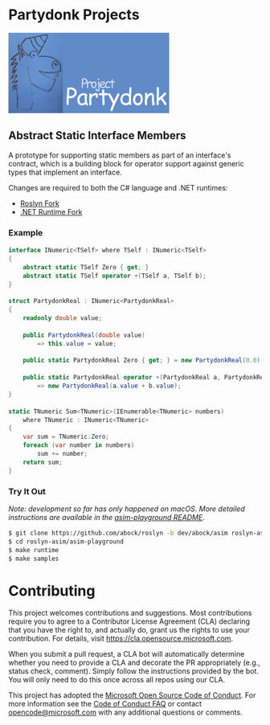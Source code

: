 # Partydonk Projects

<img src="Images/Partydonk.png" width="320" alt="Partydonk Logo" />

## Abstract Static Interface Members

A prototype for supporting static members as part of an interface's contract,
which is a building block for operator support against generic types that
implement an interface.

Changes are required to both the C# language and .NET runtimes:

* [Roslyn Fork](https://github.com/abock/roslyn/tree/dev/abock/asim/asim-playground)
* [.NET Runtime Fork](https://github.com/abock/runtime/tree/dev/abock/asim)

### Example

```csharp
interface INumeric<TSelf> where TSelf : INumeric<TSelf>
{
    abstract static TSelf Zero { get; }
    abstract static TSelf operator +(TSelf a, TSelf b);
}

struct PartydonkReal : INumeric<PartydonkReal>
{
    readonly double value;

    public PartydonkReal(double value)
        => this.value = value;

    public static PartydonkReal Zero { get; } = new PartydonkReal(0.0);
    
    public static PartydonkReal operator +(PartydonkReal a, PartydonkReal b)
        => new PartydonkReal(a.value + b.value);
}

static TNumeric Sum<TNumeric>(IEnumerable<TNumeric> numbers)
    where TNumeric : INumeric<TNumeric>
{
    var sum = TNumeric.Zero;
    foreach (var number in numbers)
        sum += number;
    return sum;
}
```

### Try It Out

_Note: development so far has only happened on macOS. More detailed
instructions are available in the [asim-playground README](https://github.com/abock/roslyn/tree/dev/abock/asim/asim-playground/README.md)_.

```bash
$ git clone https://github.com/abock/roslyn -b dev/abock/asim roslyn-asim
$ cd roslyn-asim/asim-playground
$ make runtime
$ make samples
```

# Contributing

This project welcomes contributions and suggestions.  Most contributions require you to agree to a
Contributor License Agreement (CLA) declaring that you have the right to, and actually do, grant us
the rights to use your contribution. For details, visit https://cla.opensource.microsoft.com.

When you submit a pull request, a CLA bot will automatically determine whether you need to provide
a CLA and decorate the PR appropriately (e.g., status check, comment). Simply follow the instructions
provided by the bot. You will only need to do this once across all repos using our CLA.

This project has adopted the [Microsoft Open Source Code of Conduct](https://opensource.microsoft.com/codeofconduct/).
For more information see the [Code of Conduct FAQ](https://opensource.microsoft.com/codeofconduct/faq/) or
contact [opencode@microsoft.com](mailto:opencode@microsoft.com) with any additional questions or comments.
